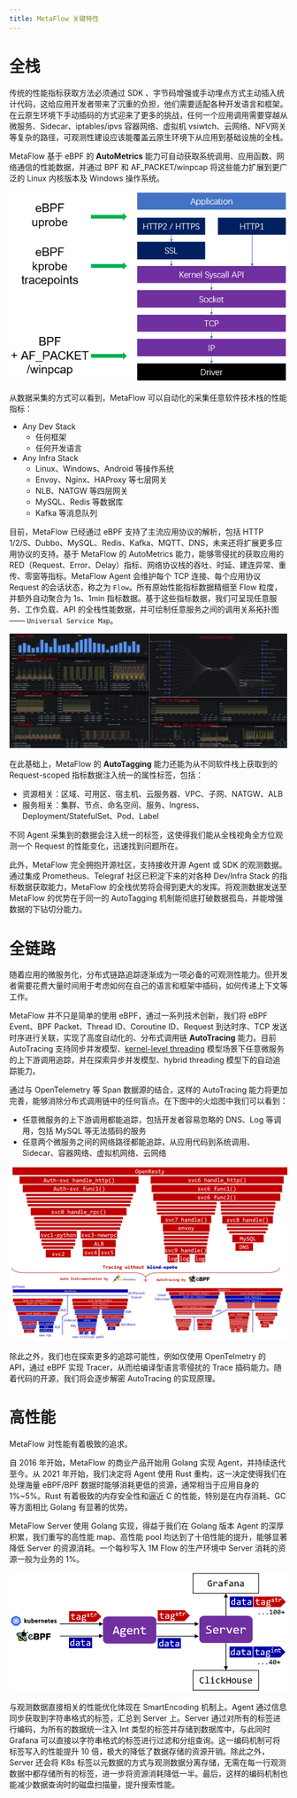 ```yaml
---
title: MetaFlow 关键特性
---
```


# 全栈

传统的性能指标获取方法必须通过 SDK 、字节码增强或手动埋点方式主动插入统计代码，这给应用开发者带来了沉重的负担，他们需要适配各种开发语言和框架。在云原生环境下手动插码的方式迎来了更多的挑战，任何一个应用调用需要穿越从微服务、Sidecar、iptables/ipvs 容器网络、虚拟机 vsiwtch、云网络、NFV网关等复杂的路径，可观测性建设应该能覆盖云原生环境下从应用到基础设施的全栈。

MetaFlow 基于 eBPF 的 **AutoMetrics** 能力可自动获取系统调用、应用函数、网络通信的性能数据，并通过 BPF 和 AF\_PACKET/winpcap 将这些能力扩展到更广泛的 Linux 内核版本及 Windows 操作系统。

![Agent 采集数据的方式](./imgs/metaflow-agent-tap-point.png)

从数据采集的方式可以看到，MetaFlow 可以自动化的采集任意软件技术栈的性能指标：
- Any Dev Stack
  - 任何框架
  - 任何开发语言
- Any Infra Stack
  - Linux、Windows、Android 等操作系统
  - Envoy、Nginx、HAProxy 等七层网关
  - NLB、NATGW 等四层网关
  - MySQL、Redis 等数据库
  - Kafka 等消息队列

目前，MetaFlow 已经通过 eBPF 支持了主流应用协议的解析，包括 HTTP 1/2/S、Dubbo、MySQL、Redis、Kafka、MQTT、DNS，未来还将扩展更多应用协议的支持。基于 MetaFlow 的 AutoMetrics 能力，能够零侵扰的获取应用的 RED（Request、Error、Delay）指标、网络协议栈的吞吐、时延、建连异常、重传、零窗等指标。MetaFlow Agent 会维护每个 TCP 连接、每个应用协议 Request 的会话状态，称之为 `Flow`。所有原始性能指标数据精细至 Flow 粒度，并额外自动聚合为 1s、1min 指标数据。基于这些指标数据，我们可呈现任意服务、工作负载、API 的全栈性能数据，并可绘制任意服务之间的调用关系拓扑图 —— `Universal Service Map`。

![Universal Service Map](./imgs/universal-service-map.png)

在此基础上，MetaFlow 的 **AutoTagging** 能力还能为从不同软件栈上获取到的 Request-scoped 指标数据注入统一的属性标签，包括：
- 资源相关：区域、可用区、宿主机、云服务器、VPC、子网、NATGW、ALB
- 服务相关：集群、节点、命名空间、服务、Ingress、Deployment/StatefulSet、Pod、Label

不同 Agent 采集到的数据会注入统一的标签，这使得我们能从全栈视角全方位观测一个 Request 的性能变化，迅速找到问题所在。

此外，MetaFlow 完全拥抱开源社区，支持接收开源 Agent 或 SDK 的观测数据。通过集成 Prometheus、Telegraf 社区已积淀下来的对各种 Dev/Infra Stack 的指标数据获取能力，MetaFlow 的全栈优势将会得到更大的发挥。将观测数据发送至 MetaFlow 的优势在于同一的 AutoTagging 机制能彻底打破数据孤岛，并能增强数据的下钻切分能力。

# 全链路

随着应用的微服务化，分布式链路追踪逐渐成为一项必备的可观测性能力。但开发者需要花费大量时间用于考虑如何在自己的语言和框架中插码，如何传递上下文等工作。

MetaFlow 并不只是简单的使用 eBPF，通过一系列技术创新，我们将 eBPF Event、BPF Packet、Thread ID、Coroutine ID、Request 到达时序、TCP 发送时序进行关联，实现了高度自动化的、分布式调用链 **AutoTracing** 能力。目前 AutoTracing 支持同步并发模型、[kernel-level threading](https://en.wikipedia.org/wiki/Thread_(computing)) 模型场景下任意微服务的上下游调用追踪，并在探索异步并发模型、hybrid threading 模型下的自动追踪能力。

通过与 OpenTelemetry 等 Span 数据源的结合，这样的 AutoTracing 能力将更加完善，能够消除分布式调用链中的任何盲点。在下图中的火焰图中我们可以看到：
- 任意微服务的上下游调用都能追踪，包括开发者容易忽略的 DNS、Log 等调用，包括 MySQL 等无法插码的服务
- 任意两个微服务之间的网络路径都能追踪，从应用代码到系统调用、Sidecar、容器网络、虚拟机网络、云网络

![Tracing without blind spots](./imgs/tracing-without-blind-spots.png)

除此之外，我们也在探索更多的追踪可能性，例如仅使用 OpenTelmetry 的 API，通过 eBPF 实现 Tracer，从而给编译型语言零侵扰的 Trace 插码能力。随着代码的开源，我们将会逐步解密 AutoTracing 的实现原理。

# 高性能

MetaFlow 对性能有着极致的追求。

自 2016 年开始，MetaFlow 的商业产品开始用 Golang 实现 Agent，并持续迭代至今。从 2021 年开始，我们决定将 Agent 使用 Rust 重构，这一决定使得我们在处理海量 eBPF/BPF 数据时能够消耗更低的资源，通常相当于应用自身的 1%~5%。Rust 有着极致的内存安全性和逼近 C 的性能，特别是在内存消耗、GC 等方面相比 Golang 有显著的优势。

MetaFlow Server 使用 Golang 实现，得益于我们在 Golang 版本 Agent 的深厚积累，我们重写的高性能 map、高性能 pool 均达到了十倍性能的提升，能够显著降低 Server 的资源消耗。一个每秒写入 1M Flow 的生产环境中 Server 消耗的资源一般为业务的 1%。

![SmartEncoding](./imgs/smart-encoding.png)

与观测数据直接相关的性能优化体现在 SmartEncoding 机制上。Agent 通过信息同步获取到字符串格式的标签，汇总到 Server 上。Server 通过对所有的标签进行编码，为所有的数据统一注入 Int 类型的标签并存储到数据库中，与此同时 Grafana 可以直接以字符串格式的标签进行过滤和分组查询。这一编码机制可将标签写入的性能提升 10 倍，极大的降低了数据存储的资源开销。除此之外，Server 还会将 K8s 标签以元数据的方式与观测数据分离存储，无需在每一行观测数据中都存储所有的标签，进一步将资源消耗降低一半。最后，这样的编码机制也能减少数据查询时的磁盘扫描量，提升搜索性能。
